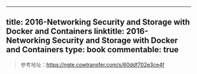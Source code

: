 
---
title: 2016-Networking Security and Storage with Docker and Containers
linktitle: 2016-Networking Security and Storage with Docker and Containers
type: book
commentable: true
---

> 参考地址：https://ngte.cowtransfer.com/s/60ddf702e3ce4f

    